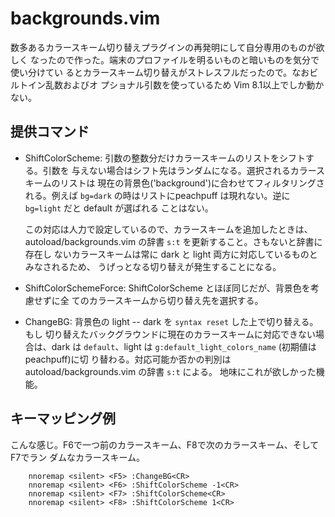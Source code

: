 # backgrounds.vim

数多あるカラースキーム切り替えプラグインの再発明にして自分専用のものが欲しく
なったので作った。端末のプロファイルを明るいものと暗いものを気分で使い分けてい
るとカラースキーム切り替えがストレスフルだったので。なおビルトイン乱数およびオ
プショナル引数を使っているため Vim 8.1以上でしか動かない。

## 提供コマンド

- ShiftColorScheme: 引数の整数分だけカラースキームのリストをシフトする。引数を
  与えない場合はシフト先はランダムになる。選択されるカラースキームのリストは
  現在の背景色('background')に合わせてフィルタリングされる。例えば ``bg=dark``
  の時はリストにpeachpuff は現れない。逆に ``bg=light`` だと default が選ばれる
  ことはない。

  この対応は人力で設定しているので、カラースキームを追加したときは、
  autoload/backgrounds.vim の辞書 `s:t` を更新すること。さもないと辞書に存在し
  ないカラースキームは常に dark と light 両方に対応しているものとみなされるため、
  うげっとなる切り替えが発生することになる。

- ShiftColorSchemeForce: ShiftColorScheme とほぼ同じだが、背景色を考慮せずに全
  てのカラースキームから切り替え先を選択する。

- ChangeBG: 背景色の light -- dark を ``syntax reset`` した上で切り替える。もし
  切り替えたバックグラウンドに現在のカラースキームに対応できない場合は、dark は
  `default`、light は `g:default_light_colors_name` (初期値は peachpuff)に切
  り替わる。対応可能か否かの判別は autoload/backgrounds.vim の辞書 `s:t` による。
  地味にこれが欲しかった機能。

## キーマッピング例

こんな感じ。F6で一つ前のカラースキーム、F8で次のカラースキーム、そしてF7でラン
ダムなカラースキーム。

```vim
    nnoremap <silent> <F5> :ChangeBG<CR>
    nnoremap <silent> <F6> :ShiftColorScheme -1<CR>
    nnoremap <silent> <F7> :ShiftColorScheme<CR>
    nnoremap <silent> <F8> :ShiftColorScheme 1<CR>
```
